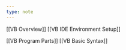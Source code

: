 ```yaml
---
type: note
---
```


[[VB Overview]]
[[VB IDE Environment Setup]]


[[VB Program Parts]]
[[VB Basic Syntax]]
